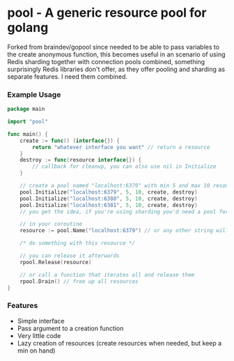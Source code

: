 # pool - A generic resource pool for golang

Forked from braindev/gopool since needed to be able to pass variables to the create anonymous function, this becomes useful in an scenario of using Redis sharding together with connection pools combined, something surprisingly Redis libraries don't offer, as they offer pooling and sharding as separate features. I need them combined.

### Example Usage

```go
package main

import "pool"

func main() {
    create := func() (interface{}) {
        return "whatever interface you want" // return a resource
    }
    destroy := func(resource interface{}) {
        // callback for cleanup, you can also use nil in Initialize
    }

    // create a pool named "localhost:6379" with min 5 and max 10 resources
    pool.Initialize("localhost:6379", 5, 10, create, destroy) 
    pool.Initialize("localhost:6380", 5, 10, create, destroy) 
    pool.Initialize("localhost:6381", 5, 10, create, destroy) 
    // you get the idea, if you're using sharding you'd need a pool for each shard

    // in your coroutine
    resource := pool.Name("localhost:6379") // or any other string will do

    /* do something with this resource */

    // you can release it afterwards
    rpool.Release(resource)

    // or call a function that iterates all and release them
    rpool.Drain() // free up all resources
}
```

### Features

- Simple interface
- Pass argument to a creation function
- Very little code
- Lazy creation of resources (create resources when needed, but keep a min on hand)

